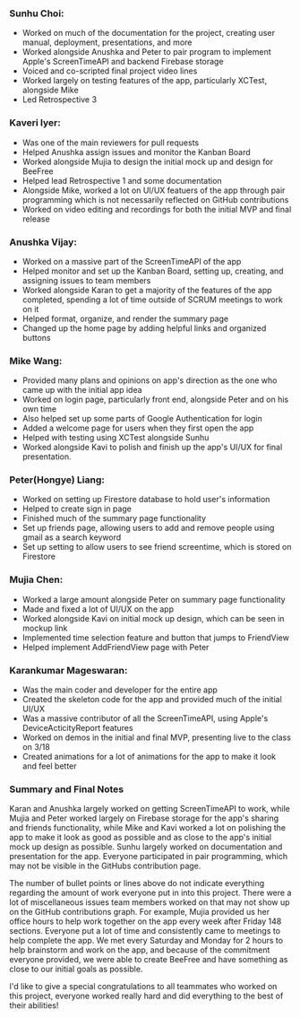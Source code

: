 ### Sunhu Choi: 
- Worked on much of the documentation for the project, creating user manual, deployment, presentations, and more
- Worked alongside Anushka and Peter to pair program to implement Apple's ScreenTimeAPI and backend Firebase storage
- Voiced and co-scripted final project video lines
- Worked largely on testing features of the app, particularly XCTest, alongside Mike
- Led Retrospective 3

### Kaveri Iyer: 
- Was one of the main reviewers for pull requests
- Helped Anushka assign issues and monitor the Kanban Board
- Worked alongside Mujia to design the initial mock up and design for BeeFree
- Helped lead Retrospective 1 and some documentation 
- Alongside Mike, worked a lot on UI/UX featuers of the app through pair programming which is not necessarily reflected on GitHub contributions
- Worked on video editing and recordings for both the initial MVP and final release

### Anushka Vijay: 
- Worked on a massive part of the ScreenTimeAPI of the app
- Helped monitor and set up the Kanban Board, setting up, creating, and assigning issues to team members
- Worked alongside Karan to get a majority of the features of the app completed, spending a lot of time outside of SCRUM meetings to work on it 
- Helped format, organize, and render the summary page
- Changed up the home page by adding helpful links and organized buttons 

### Mike Wang:
- Provided many plans and opinions on app's direction as the one who came up with the initial app idea
- Worked on login page, particularly front end, alongside Peter and on his own time
- Also helped set up some parts of Google Authentication for login
- Added a welcome page for users when they first open the app
- Helped with testing using XCTest alongside Sunhu
- Worked alongside Kavi to polish and finish up the app's UI/UX for final presentation.

### Peter(Hongye) Liang: 
- Worked on setting up Firestore database to hold user's information
- Helped to create sign in page
- Finished much of the summary page functionality
- Set up friends page, allowing users to add and remove people using gmail as a search keyword
- Set up setting to allow users to see friend screentime, which is stored on Firestore

### Mujia Chen: 
- Worked a large amount alongside Peter on summary page functionality
- Made and fixed a lot of UI/UX on the app
- Worked alongside Kavi on initial mock up design, which can be seen in mockup link
- Implemented time selection feature and button that jumps to FriendView
- Helped implement AddFriendView page with Peter

### Karankumar Mageswaran:
- Was the main coder and developer for the entire app
- Created the skeleton code for the app and provided much of the initial UI/UX
- Was a massive contributor of all the ScreenTimeAPI, using Apple's DeviceActicityReport features
- Worked on demos in the initial and final MVP, presenting live to the class on 3/18
- Created animations for a lot of animations for the app to make it look and feel better

### Summary and Final Notes
Karan and Anushka largely worked on getting ScreenTimeAPI to work, while Mujia and Peter worked largely on Firebase storage for the app's sharing and friends functionality, while Mike and Kavi worked a lot on polishing the app to make it look as good as possible and as close to the app's initial mock up design as possible. Sunhu largely worked on documentation and presentation for the app. Everyone participated in pair programming, which may not be visible in the GitHubs contribution page.

The number of bullet points or lines above do not indicate everything regarding the amount of work everyone put in into this project. There were a lot of miscellaneous issues team members worked on that may not show up on the GitHub contributions graph. For example, Mujia provided us her office hours to help work together on the app every week after Friday 148 sections. Everyone put a lot of time and consistently came to meetings to help complete the app. We met every Saturday and Monday for 2 hours to help brainstorm and work on the app, and because of the commitment everyone provided, we were able to create BeeFree and have something as close to our initial goals as possible. 

I'd like to give a special congratulations to all teammates who worked on this project, everyone worked really hard and did everything to the best of their abilities!
